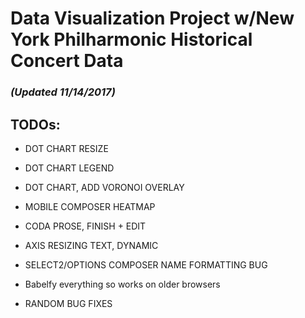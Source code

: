 # Data Visualization Project w/New York Philharmonic Historical Concert Data


### _(Updated 11/14/2017)_

## TODOs: 

* DOT CHART RESIZE
* DOT CHART LEGEND 
* DOT CHART, ADD VORONOI OVERLAY
* MOBILE COMPOSER HEATMAP
* CODA PROSE, FINISH + EDIT
* AXIS RESIZING TEXT, DYNAMIC
* SELECT2/OPTIONS COMPOSER NAME FORMATTING BUG
* Babelfy everything so works on older browsers

* RANDOM BUG FIXES









